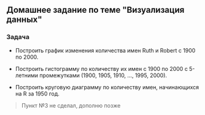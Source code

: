 <h2>Домашнее задание по теме "Визуализация данных"</h2>

<h3>Задача</h3>

* Построить график изменения количества имен Ruth и Robert с 1900 по 2000. 

* Построить гистограмму по количеству их имен с 1900 по 2000 с 5-летними промежутками (1900, 1905, 1910, …, 1995, 2000). 

* Построить круговую диаграмму по количеству имен, начинающихся на R за 1950 год. 

> Пункт №3 не сделал, дополню позже 
